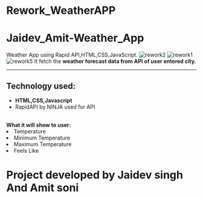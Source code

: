 # Rework_WeatherAPP
# Jaidev_Amit-Weather_App
Weather App using Rapid API,HTML,CSS,JavaScript.
![rework2](https://user-images.githubusercontent.com/120723984/221107320-c28db52d-f81b-4451-90f7-0f4eca62064b.png)
![rework1](https://user-images.githubusercontent.com/120723984/221107336-abfe16fb-631b-4a4c-a6d7-3bc573e69008.png)
![rework5](https://user-images.githubusercontent.com/120723984/221108176-a75e6970-2a3b-4fcf-995d-fde01b8d73bb.png)
It fetch the <b>weather forecast data from API of user entered city.</b><hr>
<h2>Technology used:</h2>
<ul><li><b>HTML,CSS,Javascript</b></li>
<li>RapidAPI by NINJA used for API</li></ul>
<br>
<b>What it will show to user:</b>
<li>Temperature</li>
<li>Minimum Temperature</li>
<li>Maximum Temperature</li>
<li>Feels Like </li>
<h1>Project developed by Jaidev singh And Amit soni </h1>

